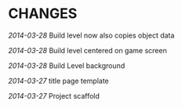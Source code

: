 CHANGES
=======

*2014-03-28*  Build level now also copies object data

*2014-03-28*  Build level centered on game screen

*2014-03-28*  Build Level background

*2014-03-27*  title page template

*2014-03-27*  Project scaffold
